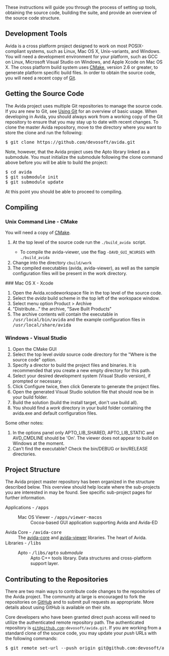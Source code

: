 These instructions will guide you through the process of setting up tools, obtaining the source code, building the suite, and provide an overview of the source code structure.

## Development Tools
Avida is a cross platform project designed to work on most POSIX-compliant systems, such as Linux, Mac OS X, Unix-variants, and Windows. You will need a development environment for your platform, such as GCC on Linux, Microsoft Visual Studio on Windows, and Apple Xcode on Mac OS X. The cross platform build system uses <a href="http://cmake.org">CMake</a>, version 2.6 or greater, to generate platform specific build files. In order to obtain the source code, you will need a recent copy of <a href="http://git-scm.com">Git</a>.

## Getting the Source Code
The Avida project uses multiple Git repositories to manage the source code. If you are new to Git, see <a href="http://avida.devosoft.org/devguide/using-git/">Using Git</a> for an overview of basic usage. When developing in Avida, you should always work from a working copy of the Git repository to ensure that you may stay up to date with recent changes. To clone the master Avida repository, move to the directory where you want to store the clone and run the following:
<pre>$ git clone https://github.com/devosoft/avida.git</pre>
Note, however, that the Avida project uses the Apto library linked as a submodule. You must initialize the submodule following the clone command above before you will be able to build the project:
<pre>$ cd avida
$ git submodule init
$ git submodule update</pre>
At this point you should be able to proceed to compiling. 

## Compiling
### Unix Command Line - CMake
You will need a copy of <a href="http://cmake.org/">CMake</a>.
<ol>
	<li>At the top level of the source code run the <code>./build_avida </code>script.</li>
        <ul><li>To compile the avida-viewer, use the flag <code>-DAVD_GUI_NCURSES</code> with <code>./build_avida</code></li></ul>
	<li>Change into the directory <code>cbuild/work</code></li>
	<li>The compiled executables (avida, avida-viewer), as well as the sample configuration files will be present in the work directory.</li>
</ol>
### Mac OS X - Xcode
<ol>
	<li>Open the Avida.xcodeworkspace file in the top level of the source code.</li>
	<li>Select the <em>avida</em> build scheme in the top left of the workspace window.</li>
	<li>Select menu option Product &gt; Archive</li>
	<li>"Distribute..." the archive, "Save Built Products"</li>
	<li>The archive contents will contain the executable in <kbd>/usr/local/bin/avida</kbd> and the example configuration files in <kbd>/usr/local/share/avida</kbd></li>
</ol>

### Windows - Visual Studio
<ol>
	<li>Open the CMake GUI</li>
	<li>Select the top level <em>avida</em> source code directory for the "Where is the source code" option.</li>
	<li>Specify a director to build the project files and binaries. It is recommended that you create a new empty directory for this path.</li>
	<li>Select your desired development system (Visual Studio version), if prompted or necessary.</li>
	<li>Click Configure twice, then click Generate to generate the project files.</li>
	<li>Open the generated Visual Studio solution file that should now be in your build folder.</li>
	<li>Build the solution (build the install target, don't use build all).</li>
	<li>You should find a <em>work</em> directory in your build folder containing the avida.exe and default configuration files.</li>
</ol>
Some other notes:
<ol>
	<li>In the options panel only APTO_LIB_SHARED, APTO_LIB_STATIC and AVD_CMDLINE should be 'On'. The viewer does not appear to build on Windows at the moment.</li>
	<li>Can't find the executable? Check the bin/DEBUG or bin/RELEASE directories.</li>
</ol>

## Project Structure
The Avida project master repository has been organized in the structure described below. This overview should help locate where the sub-projects you are interested in may be found. See specific sub-project pages for further information.

<dl><dt>Applications - <kbd>/apps</kbd></dt><dd><dl><dt>Mac OS Viewer - <kbd>/apps/viewer-macos</kbd> </dt><dd>Cocoa-based GUI application supporting Avida and Avida-ED</dd></dl></dd><dt>Avida Core - <kbd>/avida-core</kbd> </dt><dd>The <a href="http://avida.devosoft.org/devguide/projects/avida-core">avida-core</a> and <a href="http://avida.devosoft.org/devguide/projects/avida-viewer">avida-viewer</a> libraries. The heart of Avida.</dd><dt>Libraries - <kbd>/libs</kbd></dt><dd><dl><dt>Apto - <kbd>/libs/apto</kbd> <em>submodule</em></dt><dd>Apto C++ tools library. Data structures and cross-platform support layer.</dd></dl></dd></dl>

## Contributing to the Repositories
There are two main ways to contribute code changes to the repositories of the Avida project. The community at large is encouraged to fork the repositories on <a href="http://github.com/devosoft/avida/">GitHub</a> and to submit pull requests as appropriate. More details about using GitHub is available on their site.

Core developers who have been granted direct push access will need to utilize the authenticated remote repository path. The authenticated repository is <code>git@github.com:devosoft/avida.git</code>. If you are working from a standard clone of the source code, you may update your <em>push</em> URLs with the following commands:
<pre>$ git remote set-url --push origin git@github.com:devosoft/avida.git</pre>
